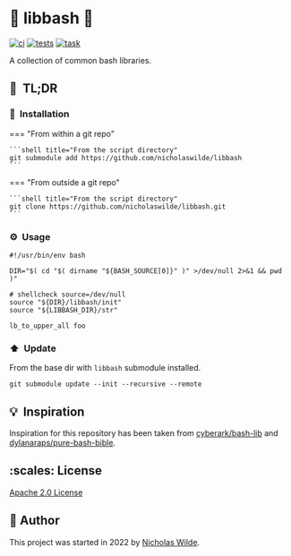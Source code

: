 <!-- markdownlint-disable-next-line no-trailing-punctuation -->
# :rocket: libbash :robot:

[![ci](https://img.shields.io/github/workflow/status/nicholaswilde/libbash/ci?label=ci&style=for-the-badge)](https://github.com/nicholaswilde/libbash/actions/workflows/ci.yaml)
[![tests](https://img.shields.io/github/workflow/status/nicholaswilde/libbash/ci?label=tests&style=for-the-badge)](https://github.com/nicholaswilde/libbash/actions/workflows/tests.yaml)
[![task](https://img.shields.io/badge/task-enabled-brightgreen?logo=task&logoColor=white&style=for-the-badge)](https://taskfile.dev/)

A collection of common bash libraries.

## :rocket:&nbsp; TL;DR

### :floppy_disk:&nbsp; Installation

=== "From within a git repo"

    ```shell title="From the script directory"
    git submodule add https://github.com/nicholaswilde/libbash
    ```

=== "From outside a git repo"

    ```shell title="From the script directory"
    git clone https://github.com/nicholaswilde/libbash.git
    ```


### :gear:&nbsp; Usage

```shell title="myscript.sh"
#!/usr/bin/env bash

DIR="$( cd "$( dirname "${BASH_SOURCE[0]}" )" >/dev/null 2>&1 && pwd )"

# shellcheck source=/dev/null
source "${DIR}/libbash/init"
source "${LIBBASH_DIR}/str"

lb_to_upper_all foo
```

### :arrow_up:&nbsp; Update

From the base dir with `libbash` submodule installed.

```shell
git submodule update --init --recursive --remote
```

## :bulb:&nbsp; Inspiration

Inspiration for this repository has been taken from [cyberark/bash-lib][2] and [dylanaraps/pure-bash-bible][3].

## :scales:&nbsp;​License

​[Apache 2.0 License](../LICENSE)

## :pencil:&nbsp;​Author

​This project was started in 2022 by [Nicholas Wilde][1].

[1]: <https://github.com/nicholaswilde/>
[2]: <https://github.com/cyberark/bash-lib>
[3]: <https://github.com/dylanaraps/pure-bash-bible>
